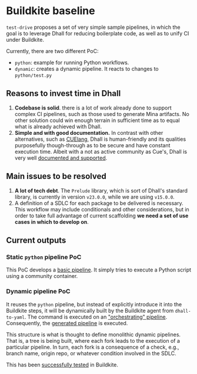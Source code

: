 # Buildkite baseline
`test-drive` proposes a set of very simple sample pipelines, in which the goal is to leverage Dhall for reducing boilerplate code, as well as to unify CI under Buildkite.

Currently, there are two different PoC:
- `python`: example for running Python workflows.
- `dynamic`: creates a dynamic pipeline. It reacts to changes to `python/test.py`

## Reasons to invest time in Dhall
1. **Codebase is solid**. there is a lot of work already done to support complex CI pipelines, such as those used to generate Mina artifacts. No other solution could win enough terrain in sufficient time as to equal what is already achieved with Dhall.
2. **Simple and with good documentation.** In contrast with other alternatives, such as [CUElang](https://cuelang.org), Dhall is human-friendly and its qualities purposefully though-through as to be secure and have constant execution time. Albeit with a not as active community as Cue's, Dhall is very well [documented and supported](https://github.com/dhall-lang/dhall-lang/tree/master).


## Main issues to be resolved
1. **A lot of tech debt**. The `Prelude` library, which is sort of Dhall's standard library, is currently in version `v23.0.0`, while we are using `v15.0.0`.
2. A definition of a SDLC for each package to be delivered is necessary. This workflow may include conditionals and other considerations, but in order to take full advantage of current scaffolding **we need a set of use cases in which to develop on**.


## Current outputs
### Static `python` pipeline PoC
This PoC develops a [basic pipeline](https://github.com/MinaProtocol/mina/blob/lsanabria/buildkite-test-drive/buildkite/test-drive/python/pipeline.yaml). It simply tries to execute a Python script using a community container.
### Dynamic pipeline PoC
It reuses the `python` pipeline, but instead of explicitly introduce it into the Buildkite steps, it will be dynamically built by the Buildkite agent from `dhall-to-yaml`. The command is executed on an ["orchestrating" pipeline](https://github.com/MinaProtocol/mina/blob/lsanabria/buildkite-test-drive/buildkite/test-drive/dynamic/pipeline.yaml). Consequently, the [generated pipeline](https://github.com/MinaProtocol/mina/blob/lsanabria/buildkite-test-drive/buildkite/test-drive/dynamic/Test.dhall) is executed.

This structure is what is thought to define monolithic dynamic pipelines. That is, a tree is being built, where each fork leads to the execution of a particular pipeline. In turn, each fork is a consequence of a check, e.g., branch name, origin repo, or whatever condition involved in the SDLC.

This has been [successfully tested](https://buildkite.com/o-1-labs-2/test-pipeline/builds/208) in Buildkite.